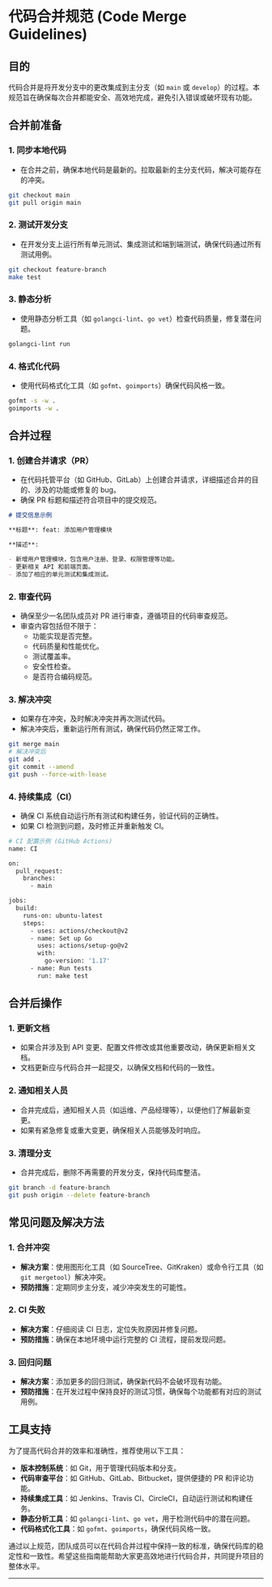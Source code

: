 # 代码合并规范 (Code Merge Guidelines)

## 目的

代码合并是将开发分支中的更改集成到主分支（如 `main` 或 `develop`）的过程。本规范旨在确保每次合并都能安全、高效地完成，避免引入错误或破坏现有功能。

## 合并前准备

### 1. **同步本地代码**

- 在合并之前，确保本地代码是最新的。拉取最新的主分支代码，解决可能存在的冲突。

```bash
git checkout main
git pull origin main
```

### 2. **测试开发分支**

- 在开发分支上运行所有单元测试、集成测试和端到端测试，确保代码通过所有测试用例。

```bash
git checkout feature-branch
make test
```

### 3. **静态分析**

- 使用静态分析工具（如 `golangci-lint`、`go vet`）检查代码质量，修复潜在问题。

```bash
golangci-lint run
```

### 4. **格式化代码**

- 使用代码格式化工具（如 `gofmt`、`goimports`）确保代码风格一致。

```bash
gofmt -s -w .
goimports -w .
```

## 合并过程

### 1. **创建合并请求（PR）**

- 在代码托管平台（如 GitHub、GitLab）上创建合并请求，详细描述合并的目的、涉及的功能或修复的 bug。
- 确保 PR 标题和描述符合项目中的提交规范。

```markdown
# 提交信息示例

**标题**: feat: 添加用户管理模块

**描述**:

- 新增用户管理模块，包含用户注册、登录、权限管理等功能。
- 更新相关 API 和前端页面。
- 添加了相应的单元测试和集成测试。
```

### 2. **审查代码**

- 确保至少一名团队成员对 PR 进行审查，遵循项目的代码审查规范。
- 审查内容包括但不限于：
    - 功能实现是否完整。
    - 代码质量和性能优化。
    - 测试覆盖率。
    - 安全性检查。
    - 是否符合编码规范。

### 3. **解决冲突**

- 如果存在冲突，及时解决冲突并再次测试代码。
- 解决冲突后，重新运行所有测试，确保代码仍然正常工作。

```bash
git merge main
# 解决冲突后
git add .
git commit --amend
git push --force-with-lease
```

### 4. **持续集成（CI）**

- 确保 CI 系统自动运行所有测试和构建任务，验证代码的正确性。
- 如果 CI 检测到问题，及时修正并重新触发 CI。

```bash
# CI 配置示例 (GitHub Actions)
name: CI

on:
  pull_request:
    branches:
      - main

jobs:
  build:
    runs-on: ubuntu-latest
    steps:
      - uses: actions/checkout@v2
      - name: Set up Go
        uses: actions/setup-go@v2
        with:
          go-version: '1.17'
      - name: Run tests
        run: make test
```

## 合并后操作

### 1. **更新文档**

- 如果合并涉及到 API 变更、配置文件修改或其他重要改动，确保更新相关文档。
- 文档更新应与代码合并一起提交，以确保文档和代码的一致性。

### 2. **通知相关人员**

- 合并完成后，通知相关人员（如运维、产品经理等），以便他们了解最新变更。
- 如果有紧急修复或重大变更，确保相关人员能够及时响应。

### 3. **清理分支**

- 合并完成后，删除不再需要的开发分支，保持代码库整洁。

```bash
git branch -d feature-branch
git push origin --delete feature-branch
```

## 常见问题及解决方法

### 1. **合并冲突**

- **解决方案**：使用图形化工具（如 SourceTree、GitKraken）或命令行工具（如 `git mergetool`）解决冲突。
- **预防措施**：定期同步主分支，减少冲突发生的可能性。

### 2. **CI 失败**

- **解决方案**：仔细阅读 CI 日志，定位失败原因并修复问题。
- **预防措施**：确保在本地环境中运行完整的 CI 流程，提前发现问题。

### 3. **回归问题**

- **解决方案**：添加更多的回归测试，确保新代码不会破坏现有功能。
- **预防措施**：在开发过程中保持良好的测试习惯，确保每个功能都有对应的测试用例。

## 工具支持

为了提高代码合并的效率和准确性，推荐使用以下工具：

- **版本控制系统**：如 Git，用于管理代码版本和分支。
- **代码审查平台**：如 GitHub、GitLab、Bitbucket，提供便捷的 PR 和评论功能。
- **持续集成工具**：如 Jenkins、Travis CI、CircleCI，自动运行测试和构建任务。
- **静态分析工具**：如 `golangci-lint`、`go vet`，用于检测代码中的潜在问题。
- **代码格式化工具**：如 `gofmt`、`goimports`，确保代码风格一致。

通过以上规范，团队成员可以在代码合并过程中保持一致的标准，确保代码库的稳定性和一致性。希望这些指南能帮助大家更高效地进行代码合并，共同提升项目的整体水平。

---

